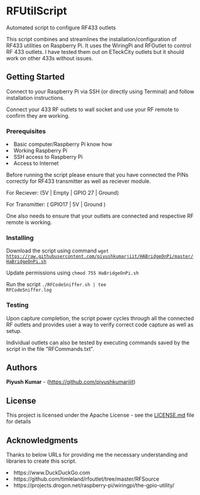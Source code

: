# RFUtilScript

Automated script to configure RF433 outlets

This script combines and streamlines the installation/configuration of RF433 utilities on Raspberry Pi.
It uses the WiringPi and RFOutlet to control RF 433 outlets.
I have tested them out on ETeckCity outlets but it should work on other 433s without issues.

## Getting Started
Connect to your Raspberry Pi via SSH (or directly using Terminal) and follow installation instructions.

Connect your 433 RF outlets to wall socket and use your RF remote to confirm they are working.

### Prerequisites
<li>Basic computer/Raspberry Pi know how</li>
<li>Working Raspberry Pi</li>
<li>SSH access to Raspberry Pi</li>
<li>Access to Internet</li>


Before running the script please ensure that you have connected the PINs correctly for RF433 transmitter as well as reciever module.

For Reciever: (5V | Empty | GPIO 27 | Ground)


For Transmitter: ( GPIO17 | 5V | Ground )


One also needs to ensure that your outlets are connected and respective RF remote is working.

### Installing
Download the script using command <code>wget https://raw.githubusercontent.com/piyushkumarjiit/HABridgeOnPi/master/HaBridgeOnPi.sh</code>

Update permissions using <code>chmod 755 HaBridgeOnPi.sh</code>

Run the script <code>./RFCodeSniffer.sh | tee RFCodeSniffer.log</code>

### Testing
Upon capture completion, the script power cycles through all the connected RF outlets and provides user a way to verify correct code capture as well as setup.

Individual outlets can also be tested by executing commands saved by the script in the file "RFCommands.txt".

## Authors
**Piyush Kumar** - (https://github.com/piyushkumarjiit)

## License
This project is licensed under the Apache License - see the [LICENSE.md](LICENSE.md) file for details

## Acknowledgments
Thanks to below URLs for providing me the necessary understanding and libraries to create this script.
<li>https://www.DuckDuckGo.com</li>
<li>https://github.com/timleland/rfoutlet/tree/master/RFSource</li>
<li>https://projects.drogon.net/raspberry-pi/wiringpi/the-gpio-utility/</li>
